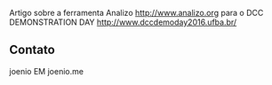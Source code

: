 Artigo sobre a ferramenta Analizo http://www.analizo.org para o DCC
DEMONSTRATION DAY http://www.dccdemoday2016.ufba.br/

## Contato

joenio EM joenio.me
